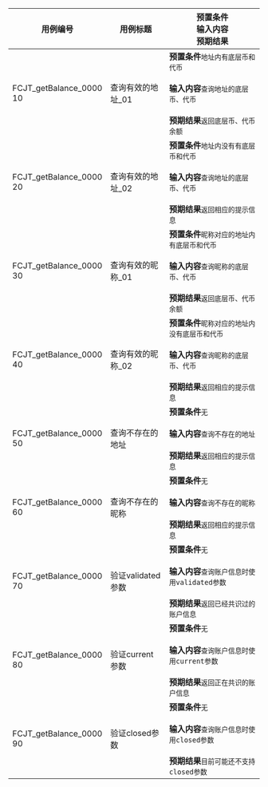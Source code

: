 |用例编号|用例标题|预置条件<br>输入内容<br>预期结果|
|----------------|----------------|----------------|
|FCJT_getBalance_0000<br>10|查询有效的地址_01|**预置条件**`地址内有底层币和代币`<br><br>**输入内容**`查询地址的底层币、代币`<br><br>**预期结果**`返回底层币、代币余额`|
|FCJT_getBalance_0000<br>20|查询有效的地址_02|**预置条件**`地址内没有有底层币和代币`<br><br>**输入内容**`查询地址的底层币、代币`<br><br>**预期结果**`返回相应的提示信息`|
|FCJT_getBalance_0000<br>30|查询有效的昵称_01|**预置条件**`昵称对应的地址内有底层币和代币`<br><br>**输入内容**`查询昵称的底层币、代币`<br><br>**预期结果**`返回底层币、代币余额`|
|FCJT_getBalance_0000<br>40|查询有效的昵称_02|**预置条件**`昵称对应的地址内没有底层币和代币`<br><br>**输入内容**`查询昵称的底层币、代币`<br><br>**预期结果**`返回相应的提示信息`|
|FCJT_getBalance_0000<br>50|查询不存在的地址|**预置条件**`无`<br><br>**输入内容**`查询不存在的地址`<br><br>**预期结果**`返回相应的提示信息`|
|FCJT_getBalance_0000<br>60|查询不存在的昵称|**预置条件**`无`<br><br>**输入内容**`查询不存在的昵称`<br><br>**预期结果**`返回相应的提示信息`|
|FCJT_getBalance_0000<br>70|验证validated参数|**预置条件**`无`<br><br>**输入内容**`查询账户信息时使用validated参数`<br><br>**预期结果**`返回已经共识过的账户信息`|
|FCJT_getBalance_0000<br>80|验证current参数|**预置条件**`无`<br><br>**输入内容**`查询账户信息时使用current参数`<br><br>**预期结果**`返回正在共识的账户信息`|
|FCJT_getBalance_0000<br>90|验证closed参数|**预置条件**`无`<br><br>**输入内容**`查询账户信息时使用closed参数`<br><br>**预期结果**`目前可能还不支持closed参数`|
